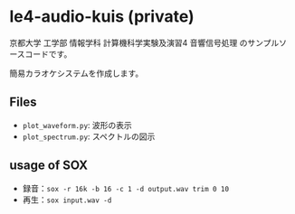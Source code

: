 # le4-audio-kuis (private)

京都大学 工学部 情報学科 計算機科学実験及演習4 音響信号処理 のサンプルソースコードです。

簡易カラオケシステムを作成します。

## Files
- `plot_waveform.py`: 波形の表示
- `plot_spectrum.py`: スペクトルの図示

## usage of SOX
- 録音：`sox -r 16k -b 16 -c 1 -d output.wav trim 0 10`
- 再生：`sox input.wav -d`